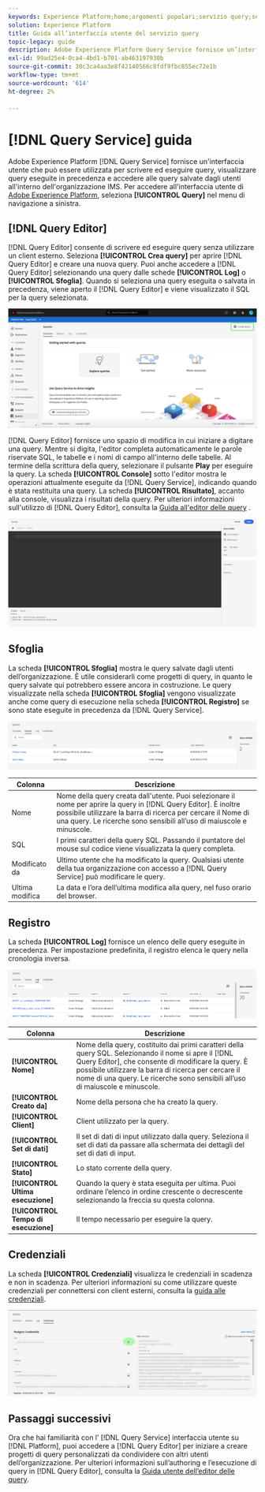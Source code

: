 ```yaml
---
keywords: Experience Platform;home;argomenti popolari;servizio query;servizio query;editor query;editor query;editor query;editor query;editor query;editor query;
solution: Experience Platform
title: Guida all’interfaccia utente del servizio query
topic-legacy: guide
description: Adobe Experience Platform Query Service fornisce un’interfaccia utente che può essere utilizzata per scrivere ed eseguire query, visualizzare query eseguite in precedenza e accedere alle query salvate dagli utenti all’interno dell’organizzazione IMS.
exl-id: 99ad25e4-0ca4-4bd1-b701-ab463197930b
source-git-commit: 30c3ca4aa3e8f42140566c8fdf9fbc855ec72e1b
workflow-type: tm+mt
source-wordcount: '614'
ht-degree: 2%

---
```


# [!DNL Query Service] guida

Adobe Experience Platform [!DNL Query Service] fornisce un&#39;interfaccia utente che può essere utilizzata per scrivere ed eseguire query, visualizzare query eseguite in precedenza e accedere alle query salvate dagli utenti all&#39;interno dell&#39;organizzazione IMS. Per accedere all&#39;interfaccia utente di [Adobe Experience Platform](https://platform.adobe.com), seleziona **[!UICONTROL Query]** nel menu di navigazione a sinistra.

## [!DNL Query Editor]

[!DNL Query Editor] consente di scrivere ed eseguire query senza utilizzare un client esterno. Seleziona **[!UICONTROL Crea query]** per aprire [!DNL Query Editor] e creare una nuova query. Puoi anche accedere a [!DNL Query Editor] selezionando una query dalle schede **[!UICONTROL Log]** o **[!UICONTROL Sfoglia]**. Quando si seleziona una query eseguita o salvata in precedenza, viene aperto il [!DNL Query Editor] e viene visualizzato il SQL per la query selezionata.

![Immagine](../images/ui/overview/overview.png)

[!DNL Query Editor] fornisce uno spazio di modifica in cui iniziare a digitare una query. Mentre si digita, l&#39;editor completa automaticamente le parole riservate SQL, le tabelle e i nomi di campo all&#39;interno delle tabelle. Al termine della scrittura della query, selezionare il pulsante **Play** per eseguire la query. La scheda **[!UICONTROL Console]** sotto l&#39;editor mostra le operazioni attualmente eseguite da [!DNL Query Service], indicando quando è stata restituita una query. La scheda **[!UICONTROL Risultato]**, accanto alla console, visualizza i risultati della query. Per ulteriori informazioni sull&#39;utilizzo di [!DNL Query Editor], consulta la [Guida all&#39;editor delle query](./user-guide.md) .

![Immagine](../images/ui/overview/query-editor.png)

## Sfoglia

La scheda **[!UICONTROL Sfoglia]** mostra le query salvate dagli utenti dell’organizzazione. È utile considerarli come progetti di query, in quanto le query salvate qui potrebbero essere ancora in costruzione. Le query visualizzate nella scheda **[!UICONTROL Sfoglia]** vengono visualizzate anche come query di esecuzione nella scheda **[!UICONTROL Registro]** se sono state eseguite in precedenza da [!DNL Query Service].

![Immagine](../images/ui/overview/browse.png)

| Colonna | Descrizione |
| --- | --- |
| Nome | Nome della query creata dall&#39;utente. Puoi selezionare il nome per aprire la query in [!DNL Query Editor]. È inoltre possibile utilizzare la barra di ricerca per cercare il Nome di una query. Le ricerche sono sensibili all’uso di maiuscole e minuscole. |
| SQL | I primi caratteri della query SQL. Passando il puntatore del mouse sul codice viene visualizzata la query completa. |
| Modificato da | Ultimo utente che ha modificato la query. Qualsiasi utente della tua organizzazione con accesso a [!DNL Query Service] può modificare le query. |
| Ultima modifica | La data e l’ora dell’ultima modifica alla query, nel fuso orario del browser. |

## Registro

La scheda **[!UICONTROL Log]** fornisce un elenco delle query eseguite in precedenza. Per impostazione predefinita, il registro elenca le query nella cronologia inversa.

![Immagine](../images/ui/overview/log.png)

| Colonna | Descrizione |
| --- | --- |
| **[!UICONTROL Nome]** | Nome della query, costituito dai primi caratteri della query SQL. Selezionando il nome si apre il [!DNL Query Editor], che consente di modificare la query. È possibile utilizzare la barra di ricerca per cercare il nome di una query. Le ricerche sono sensibili all’uso di maiuscole e minuscole. |
| **[!UICONTROL Creato da]** | Nome della persona che ha creato la query. |
| **[!UICONTROL Client]** | Client utilizzato per la query. |
| **[!UICONTROL Set di dati]** | Il set di dati di input utilizzato dalla query. Seleziona il set di dati da passare alla schermata dei dettagli del set di dati di input. |
| **[!UICONTROL Stato]** | Lo stato corrente della query. |
| **[!UICONTROL Ultima esecuzione]** | Quando la query è stata eseguita per ultima. Puoi ordinare l’elenco in ordine crescente o decrescente selezionando la freccia su questa colonna. |
| **[!UICONTROL Tempo di esecuzione]** | Il tempo necessario per eseguire la query. |

## Credenziali

La scheda **[!UICONTROL Credenziali]** visualizza le credenziali in scadenza e non in scadenza. Per ulteriori informazioni su come utilizzare queste credenziali per connettersi con client esterni, consulta la [guida alle credenziali](../clients/overview.md).

![Immagine](../images/ui/overview/credentials.png)

## Passaggi successivi

Ora che hai familiarità con l’ [!DNL Query Service] interfaccia utente su [!DNL Platform], puoi accedere a [!DNL Query Editor] per iniziare a creare progetti di query personalizzati da condividere con altri utenti dell’organizzazione. Per ulteriori informazioni sull’authoring e l’esecuzione di query in [!DNL Query Editor], consulta la [Guida utente dell’editor delle query](./user-guide.md).